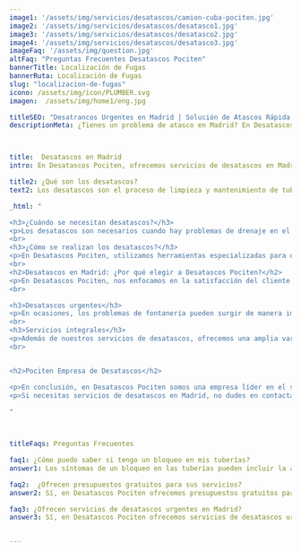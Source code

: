 ```yaml
---
image1: '/assets/img/servicios/desatascos/camion-cuba-pociten.jpg'
image2: '/assets/img/servicios/desatascos/desatasco1.jpg'
image3: '/assets/img/servicios/desatascos/desatasco2.jpg'
image4: '/assets/img/servicios/desatascos/desatasco3.jpg'
imageFaq: '/assets/img/question.jpg'
altFaq: "Preguntas Frecuentes Desatascos Pociten"
bannerTitle: Localización de Fugas
bannerRuta: Localización de Fugas
slug: "localizacion-de-fugas"
icono: /assets/img/icon/PLUMBER.svg
imagen:  /assets/img/home1/eng.jpg

titleSEO: "Desatrancos Urgentes en Madrid | Solución de Atascos Rápida y Profesional | Desatascos Pociten 💪👷‍♂️🚰"
descriptionMeta: ¿Tienes un problema de atasco en Madrid? En Desatascos Pociten ofrecemos servicios de desatrancos urgentes con soluciones rápidas y profesionales. ¡Contacta con nosotros y soluciona tu problema de atasco hoy mismo! 💪👷‍♂️🚰



title:  Desatascos en Madrid
intro: En Desatascos Pociten, ofrecemos servicios de desatascos en Madrid para hogares y empresas en toda la región. Con años de experiencia en el sector, nos hemos convertido en un referente en el campo de la limpieza de tuberías y alcantarillado.

title2: ¿Qué son los desatascos?
text2: Los desatascos son el proceso de limpieza y mantenimiento de tuberías, sistemas de alcantarillado y otras instalaciones de fontanería que se han obstruido por acumulación de residuos o por problemas estructurales.

_html: "

<h3>¿Cuándo se necesitan desatascos?</h3>
<p>Los desatascos son necesarios cuando hay problemas de drenaje en el hogar o en la empresa. Los síntomas de un bloqueo pueden incluir la acumulación de agua en el fregadero o en la ducha, olores desagradables provenientes de los desagües y el desbordamiento del inodoro.</p>
<br>
<h3>¿Cómo se realizan los desatascos?</h3>
<p>En Desatascos Pociten, utilizamos herramientas especializadas para desatascar tuberías y alcantarillas. Nuestro equipo profesional evalúa la situación y utiliza las técnicas más adecuadas para cada caso en particular. Desde la limpieza con agua a presión hasta la utilización de herramientas de desatascos manuales, aseguramos que el problema sea resuelto de forma rápida y eficiente.</p>
<br>
<h2>Desatascos en Madrid: ¿Por qué elegir a Desatascos Pociten?</h2>
<p>En Desatascos Pociten, nos enfocamos en la satisfacción del cliente. Ofrecemos un servicio rápido, confiable y de calidad, utilizando técnicas de limpieza de última generación y un equipo altamente capacitado. Estamos disponibles las 24 horas del día, los 7 días de la semana, y ofrecemos presupuestos gratuitos para todos nuestros servicios de desatascos en Madrid.</p>
<br>

<h3>Desatascos urgentes</h3>
<p>En ocasiones, los problemas de fontanería pueden surgir de manera imprevista y necesitar atención inmediata. En Desatascos Pociten, ofrecemos servicios de desatascos urgentes en Madrid para solucionar los problemas de nuestros clientes de forma rápida y efectiva.</p>
<br>
<h3>Servicios integrales</h3>
<p>Además de nuestros servicios de desatascos, ofrecemos una amplia variedad de servicios de limpieza y mantenimiento de fontanería en Madrid. Desde inspecciones de tuberías hasta reparaciones, estamos a disposición de nuestros clientes para solucionar cualquier problema de fontanería y/o pocería.</p>
<br>


<h2>Pociten Empresa de Desatascos</h2>

<p>En conclusión, en Desatascos Pociten somos una empresa líder en el sector de los desatascos en Madrid. Ofrecemos una amplia variedad de servicios de limpieza y mantenimiento de fontanería/pocería para hogares y empresas en toda la región. Nuestro equipo altamente capacitado y nuestras técnicas de limpieza de última generación aseguran que el problema sea resuelto de forma rápida y efectiva.</p>
<p>Si necesitas servicios de desatascos en Madrid, no dudes en contactar con nosotros. Ofrecemos presupuestos gratuitos y estamos disponibles las 24 horas del día, los 7 días de la semana. En Desatascos Pociten, estamos comprometidos con la satisfacción del cliente y nos esforzamos por ofrecer el mejor servicio posible.</p>
	    
"



titleFaqs: Preguntas Frecuentes

faq1: ¿Cómo puedo saber si tengo un bloqueo en mis tuberías?
answer1: Los síntomas de un bloqueo en las tuberías pueden incluir la acumulación de agua en el fregadero o en la ducha, olores desagradables provenientes de los desagües y el desbordamiento del inodoro.

faq2:  ¿Ofrecen presupuestos gratuitos para sus servicios?
answer2: Sí, en Desatascos Pociten ofrecemos presupuestos gratuitos para todos nuestros servicios de desatascos en Madrid. Puede contactarnos en cualquier momento para solicitar uno.

faq3: ¿Ofrecen servicios de desatascos urgentes en Madrid?
answer3: Sí, en Desatascos Pociten ofrecemos servicios de desatascos urgentes en Madrid para solucionar los problemas de nuestros clientes de forma rápida y efectiva.


---
```

